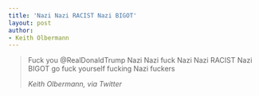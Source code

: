 ```yaml
---
title: 'Nazi Nazi RACIST Nazi BIGOT'
layout: post
author:
- Keith Olbermann
---
```


> Fuck you @RealDonaldTrump Nazi Nazi fuck Nazi Nazi RACIST Nazi BIGOT go fuck yourself fucking Nazi fuckers
>
> <cite>Keith Olbermann, via Twitter</cite>
